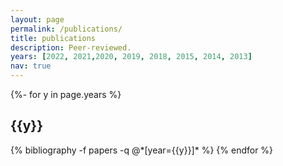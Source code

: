 ```yaml
---
layout: page
permalink: /publications/
title: publications
description: Peer-reviewed.
years: [2022, 2021,2020, 2019, 2018, 2015, 2014, 2013]
nav: true
---
```

<!-- _pages/publications.md -->
<div class="publications">

{%- for y in page.years %}
  <h2 class="year">{{y}}</h2>
  {% bibliography -f papers -q @*[year={{y}}]* %}
{% endfor %}

</div>
